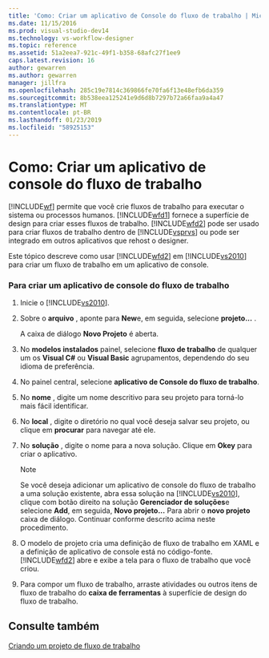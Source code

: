```yaml
---
title: 'Como: Criar um aplicativo de Console do fluxo de trabalho | Microsoft Docs'
ms.date: 11/15/2016
ms.prod: visual-studio-dev14
ms.technology: vs-workflow-designer
ms.topic: reference
ms.assetid: 51a2eea7-921c-49f1-b358-68afc27f1ee9
caps.latest.revision: 16
author: gewarren
ms.author: gewarren
manager: jillfra
ms.openlocfilehash: 285c19e7814c369866fe70fa6f13e48efb6da359
ms.sourcegitcommit: 8b538eea125241e9d6d8b7297b72a66faa9a4a47
ms.translationtype: MT
ms.contentlocale: pt-BR
ms.lasthandoff: 01/23/2019
ms.locfileid: "58925153"
---
```

# <a name="how-to-create-a-workflow-console-application"></a>Como: Criar um aplicativo de console do fluxo de trabalho
[!INCLUDE[wf](../includes/wf-md.md)] permite que você crie fluxos de trabalho para executar o sistema ou processos humanos. [!INCLUDE[wfd1](../includes/wfd1-md.md)] fornece a superfície de design para criar esses fluxos de trabalho. [!INCLUDE[wfd2](../includes/wfd2-md.md)] pode ser usado para criar fluxos de trabalho dentro de [!INCLUDE[vsprvs](../includes/vsprvs-md.md)] ou pode ser integrado em outros aplicativos que rehost o designer.  
  
 Este tópico descreve como usar [!INCLUDE[wfd2](../includes/wfd2-md.md)] em [!INCLUDE[vs2010](../includes/vs2010-md.md)] para criar um fluxo de trabalho em um aplicativo de console.  
  
### <a name="to-create-a-workflow-console-application"></a>Para criar um aplicativo de console do fluxo de trabalho  
  
1.  Inicie o [!INCLUDE[vs2010](../includes/vs2010-md.md)].  
  
2.  Sobre o **arquivo** , aponte para **New**e, em seguida, selecione **projeto...** .  
  
     A caixa de diálogo **Novo Projeto** é aberta.  
  
3.  No **modelos instalados** painel, selecione **fluxo de trabalho** de qualquer um os **Visual C#** ou **Visual Basic** agrupamentos, dependendo do seu idioma de preferência.  
  
4.  No painel central, selecione **aplicativo de Console do fluxo de trabalho**.  
  
5.  No **nome** , digite um nome descritivo para seu projeto para torná-lo mais fácil identificar.  
  
6.  No **local** , digite o diretório no qual você deseja salvar seu projeto, ou clique em **procurar** para navegar até ele.  
  
7.  No **solução** , digite o nome para a nova solução. Clique em **Okey** para criar o aplicativo.  
  
    > [!NOTE]
    >  Se você deseja adicionar um aplicativo de console do fluxo de trabalho a uma solução existente, abra essa solução na [!INCLUDE[vs2010](../includes/vs2010-md.md)], clique com botão direito na solução **Gerenciador de soluções**e selecione **Add**, em seguida,  **Novo projeto...** Para abrir o **novo projeto** caixa de diálogo. Continuar conforme descrito acima neste procedimento.  
  
8.  O modelo de projeto cria uma definição de fluxo de trabalho em XAML e a definição de aplicativo de console está no código-fonte. [!INCLUDE[wfd2](../includes/wfd2-md.md)] abre e exibe a tela para o fluxo de trabalho que você criou.  
  
9. Para compor um fluxo de trabalho, arraste atividades ou outros itens de fluxo de trabalho do **caixa de ferramentas** à superfície de design do fluxo de trabalho.  
  
## <a name="see-also"></a>Consulte também  
 [Criando um projeto de fluxo de trabalho](../workflow-designer/creating-a-workflow-project.md)